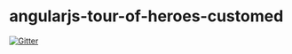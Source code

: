 # angularjs-tour-of-heroes-customed

[![Gitter](https://badges.gitter.im/muchokwon/angularjs-tour-of-heroes-customed.svg)](https://gitter.im/muchokwon/angularjs-tour-of-heroes-customed?utm_source=badge&utm_medium=badge&utm_campaign=pr-badge&utm_content=badge)